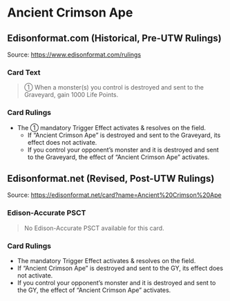 # Ancient Crimson Ape

## Edisonformat.com (Historical, Pre-UTW Rulings)

Source: https://www.edisonformat.com/rulings

### Card Text

> ① When a monster(s) you control is destroyed and sent to the Graveyard, gain 1000 Life Points.

### Card Rulings

*   The ① mandatory Trigger Effect activates & resolves on the field.
    *   If “Ancient Crimson Ape” is destroyed and sent to the Graveyard, its effect does not activate.
    *   If you control your opponent’s monster and it is destroyed and sent to the Graveyard, the effect of “Ancient Crimson Ape” activates.

## Edisonformat.net (Revised, Post-UTW Rulings)

Source: https://edisonformat.net/card?name=Ancient%20Crimson%20Ape

### Edison-Accurate PSCT

> No Edison-Accurate PSCT available for this card.

### Card Rulings

*   The mandatory Trigger Effect activates & resolves on the field.
*   If “Ancient Crimson Ape” is destroyed and sent to the GY, its effect does not activate.
*   If you control your opponent’s monster and it is destroyed and sent to the GY, the effect of “Ancient Crimson Ape” activates.
            